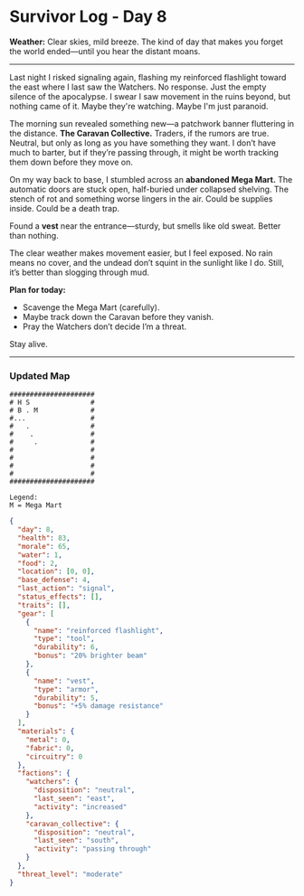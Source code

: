 # Survivor Log - Day 8  

**Weather:** Clear skies, mild breeze. The kind of day that makes you forget the world ended—until you hear the distant moans.  

---  

Last night I risked signaling again, flashing my reinforced flashlight toward the east where I last saw the Watchers. No response. Just the empty silence of the apocalypse. I swear I saw movement in the ruins beyond, but nothing came of it. Maybe they're watching. Maybe I'm just paranoid.  

The morning sun revealed something new—a patchwork banner fluttering in the distance. **The Caravan Collective.** Traders, if the rumors are true. Neutral, but only as long as you have something they want. I don’t have much to barter, but if they’re passing through, it might be worth tracking them down before they move on.  

On my way back to base, I stumbled across an **abandoned Mega Mart.** The automatic doors are stuck open, half-buried under collapsed shelving. The stench of rot and something worse lingers in the air. Could be supplies inside. Could be a death trap.  

Found a **vest** near the entrance—sturdy, but smells like old sweat. Better than nothing.  

The clear weather makes movement easier, but I feel exposed. No rain means no cover, and the undead don’t squint in the sunlight like I do. Still, it’s better than slogging through mud.  

**Plan for today:**  
- Scavenge the Mega Mart (carefully).  
- Maybe track down the Caravan before they vanish.  
- Pray the Watchers don’t decide I’m a threat.  

Stay alive.  

---  

### Updated Map  
```
#####################
# H S               #
# B . M             #
#...                #
#   .               #
#    .              #
#     .             #
#                   #
#                   #
#                   #
#                   #
#####################

Legend:
M = Mega Mart
```  

```json
{
  "day": 8,
  "health": 83,
  "morale": 65,
  "water": 1,
  "food": 2,
  "location": [0, 0],
  "base_defense": 4,
  "last_action": "signal",
  "status_effects": [],
  "traits": [],
  "gear": [
    {
      "name": "reinforced flashlight",
      "type": "tool",
      "durability": 6,
      "bonus": "20% brighter beam"
    },
    {
      "name": "vest",
      "type": "armor",
      "durability": 5,
      "bonus": "+5% damage resistance"
    }
  ],
  "materials": {
    "metal": 0,
    "fabric": 0,
    "circuitry": 0
  },
  "factions": {
    "watchers": {
      "disposition": "neutral",
      "last_seen": "east",
      "activity": "increased"
    },
    "caravan_collective": {
      "disposition": "neutral",
      "last_seen": "south",
      "activity": "passing through"
    }
  },
  "threat_level": "moderate"
}
```